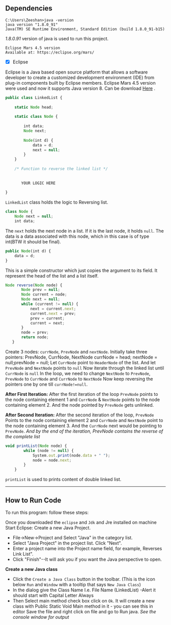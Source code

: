 Dependencies
-----------------------
<pre><code>C:\Users\Zeeshan>java -version
java version "1.8.0_91"
Java(TM) SE Runtime Environment, Standard Edition (build 1.8.0_91-b15)</code></pre>
_1.8.0.91_ version of java is used to run this project. 

<pre><code>Eclipse Mars 4.5 version
Available at: https://eclipse.org/mars/ </code></pre>
- [x] Eclipse

Eclipse is a Java based open source platform that allows a software developer to create a customized development environment (IDE) from plug-in components built by Eclipse members. Eclipse Mars 4.5 version were used and now it supports Java version 8. Can be download [Here](https://eclipse.org/mars/) .  

```javascript
public class LinkedList {
 
    static Node head;
 
    static class Node {
 
        int data;
        Node next;
 
        Node(int d) {
            data = d;
            next = null;
        }
    }
 
    /* Function to reverse the linked list */
    		  
		  
	   YOUR LOGIC HERE
 
}
```
`LinkedList` class holds the logic to Reversing list. 


```javascript
class Node {
    Node next = null;
    int data; 
```
The `next` holds the next node in a list. If it is the last node, it holds `null`. The data is a data associated with this node, which in this case is of type int(BTW it should be final).

```javascript
public Node(int d) {
    data = d;
} 
```
This is a simple constructor which just copies the argument to its field. It represent the head of the list and a list itself.
 
 ```javascript
 Node reverse(Node node) {
        Node prev = null;
        Node current = node;
        Node next = null;
        while (current != null) {
            next = current.next;
            current.next = prev;
            prev = current;
            current = next;
        }
        node = prev;
        return node;
	} 
```
	
Create 3 nodes: `currNode`, `PrevNode` and `nextNode`.
Initially take three pointers: PrevNode, CurrNode, NextNode
currNode = head; nextNode = null;prevNode = null;
Let `CurrNode` point to `HeaderNode` of the list. And let `PrevNode` and `NextNode` points to `null`
Now iterate through the linked list until `CurrNode` is `null`
In the loop, we need to change `NextNode` to `PrevNode`, `PrevNode` to `CurrNode` and `CurrNode` to `NextNode`
Now keep reversing the pointers one by one till `currNode!=null`.

__After First Iteration:__
After the first iteration of the loop `PrevNode` points to the node containing element 1 and `CurrNode` & `NextNode` points to the node containing element 2. And the node pointed by `PrevNode` gets unlinked.

__After Second Iteration:__
After the second iteration of the loop, `PrevNode` Points to the node containing element 2 and `CurrNode` and `NextNode` point to the node containing element 3. And the `CurrNode` next would be pointing to `PrevNode`.
_And by the end of the iteration, PrevNode contains the reverse of the complete list_

```javascript
void printList(Node node) {
        while (node != null) {
            System.out.print(node.data + " ");
            node = node.next;
        }
	}
```
`printList` is used to prints content of double linked list. 

________________________________________________

How to Run Code
----------------------
To run this program: follow these steps:

Once you downloaded the `eclipse` and `Jdk` and Jre installed on machine
Start Eclipse:
 Create a new Java Project.
  - File->New->Project and Select "Java" in the category list.
  - Select "Java Project" in the project list. Click "Next".
  - Enter a project name into the Project name field, for example, Reverses Link List".
  - Click "Finish"--It will ask you if you want the Java perspective to open.
	
__Create a new Java class__
- Click the `Create a Java Class` button in the toolbar. (This is the icon below `Run` and `Window` with a tooltip that says `New Java Class`)
- In the dialog give the Class Name I.e. File Name (LinkedList) -Alert it should start with Capital Letter Always
- Then Select main method check box click on `Ok`.
It will create a new class with Public Static Void Main method in it - you can see this in editor Save the file and right click on file and go to Run java. _See the console window for output_
